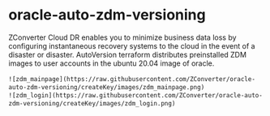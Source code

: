 # oracle-auto-zdm-versioning
ZConverter Cloud DR enables you to minimize business data loss by configuring instantaneous recovery systems to the cloud in the event of a disaster or disaster. AutoVersion terraform distributes preinstalled ZDM images to user accounts in the ubuntu 20.04 image of oracle.

    ![zdm_mainpage](https://raw.githubusercontent.com/ZConverter/oracle-auto-zdm-versioning/createKey/images/zdm_mainpage.png)
    ![zdm_login](https://raw.githubusercontent.com/ZConverter/oracle-auto-zdm-versioning/createKey/images/zdm_login.png)
